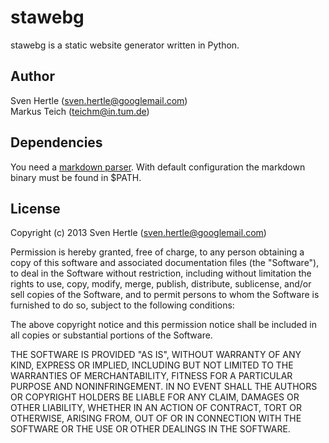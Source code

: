stawebg
=======

stawebg is a static website generator written in Python.

Author
------

Sven Hertle (<sven.hertle@googlemail.com>)  
Markus Teich (<teichm@in.tum.de>)

Dependencies
------------

You need a [markdown parser](http://daringfireball.net/projects/markdown/).
With default configuration the markdown binary must be found in $PATH.

License
-------

Copyright (c) 2013 Sven Hertle (<sven.hertle@googlemail.com>)

Permission is hereby granted, free of charge, to any person obtaining a copy of
this software and associated documentation files (the "Software"), to deal in
the Software without restriction, including without limitation the rights to
use, copy, modify, merge, publish, distribute, sublicense, and/or sell copies of
the Software, and to permit persons to whom the Software is furnished to do so,
subject to the following conditions:

The above copyright notice and this permission notice shall be included in all
copies or substantial portions of the Software.

THE SOFTWARE IS PROVIDED "AS IS", WITHOUT WARRANTY OF ANY KIND, EXPRESS OR
IMPLIED, INCLUDING BUT NOT LIMITED TO THE WARRANTIES OF MERCHANTABILITY, FITNESS
FOR A PARTICULAR PURPOSE AND NONINFRINGEMENT. IN NO EVENT SHALL THE AUTHORS OR
COPYRIGHT HOLDERS BE LIABLE FOR ANY CLAIM, DAMAGES OR OTHER LIABILITY, WHETHER
IN AN ACTION OF CONTRACT, TORT OR OTHERWISE, ARISING FROM, OUT OF OR IN
CONNECTION WITH THE SOFTWARE OR THE USE OR OTHER DEALINGS IN THE SOFTWARE.
